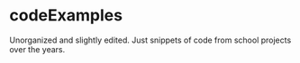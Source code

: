 # codeExamples

Unorganized and slightly edited. Just snippets of code from school projects over the years.
